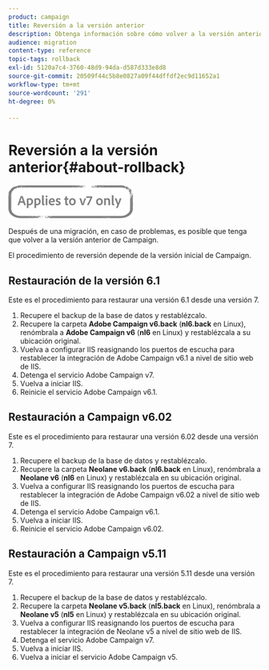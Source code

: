 ```yaml
---
product: campaign
title: Reversión a la versión anterior
description: Obtenga información sobre cómo volver a la versión anterior
audience: migration
content-type: reference
topic-tags: rollback
exl-id: 5120a7c4-3760-48d9-94da-d587d333e8d8
source-git-commit: 20509f44c5b8e0827a09f44dffdf2ec9d11652a1
workflow-type: tm+mt
source-wordcount: '291'
ht-degree: 0%

---
```


# Reversión a la versión anterior{#about-rollback}

![](../../assets/v7-only.svg)

Después de una migración, en caso de problemas, es posible que tenga que volver a la versión anterior de Campaign.

El procedimiento de reversión depende de la versión inicial de Campaign.

## Restauración de la versión 6.1

Este es el procedimiento para restaurar una versión 6.1 desde una versión 7.

1. Recupere el backup de la base de datos y restablézcalo.
1. Recupere la carpeta **Adobe Campaign v6.back** (**nl6.back** en Linux), renómbrala a **Adobe Campaign v6** (**nl6** en Linux) y restablézcala a su ubicación original.
1. Vuelva a configurar IIS reasignando los puertos de escucha para restablecer la integración de Adobe Campaign v6.1 a nivel de sitio web de IIS.
1. Detenga el servicio Adobe Campaign v7.
1. Vuelva a iniciar IIS.
1. Reinicie el servicio Adobe Campaign v6.1.

## Restauración a Campaign v6.02

Este es el procedimiento para restaurar una versión 6.02 desde una versión 7.

1. Recupere el backup de la base de datos y restablézcalo.
1. Recupere la carpeta **Neolane v6.back** (**nl6.back** en Linux), renómbrala a **Neolane v6** (**nl6** en Linux) y restablézcala en su ubicación original.
1. Vuelva a configurar IIS reasignando los puertos de escucha para restablecer la integración de Adobe Campaign v6.02 a nivel de sitio web de IIS.
1. Detenga el servicio Adobe Campaign v6.1.
1. Vuelva a iniciar IIS.
1. Reinicie el servicio Adobe Campaign v6.02.

## Restauración a Campaign v5.11

Este es el procedimiento para restaurar una versión 5.11 desde una versión 7.

1. Recupere el backup de la base de datos y restablézcalo.
1. Recupere la carpeta **Neolane v5.back** (**nl5.back** en Linux), renómbrala a **Neolane v5** (**nl5** en Linux) y restablézcala en su ubicación original.
1. Vuelva a configurar IIS reasignando los puertos de escucha para restablecer la integración de Neolane v5 a nivel de sitio web de IIS.
1. Detenga el servicio Adobe Campaign v7.
1. Vuelva a iniciar IIS.
1. Vuelva a iniciar el servicio Adobe Campaign v5.
